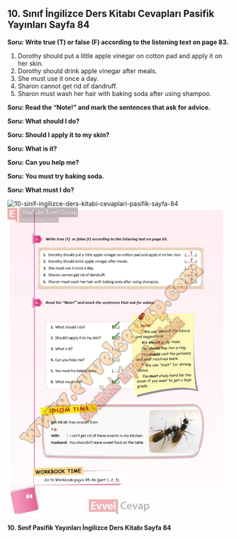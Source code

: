 ## 10. Sınıf İngilizce Ders Kitabı Cevapları Pasifik Yayınları Sayfa 84

**Soru: Write true (T) or false (F) according to the listening text on page 83.**

1. Dorothy should put a little apple vinegar on cotton pad and apply it on her skin.  
 2. Dorothy should drink apple vinegar after meals.  
 3. She must use it once a day.  
 4. Sharon cannot get rid of dandruff.  
 5. Sharon must wash her hair with baking soda after using shampoo.

**Soru: Read the “Note!” and mark the sentences that ask for advice.**

**Soru: What should I do?**

**Soru: Should I apply it to my skin?**

**Soru: What is it?**

**Soru: Can you help me?**

**Soru: You must try baking soda.**

**Soru: What must I do?**

![10-sinif-ingilizce-ders-kitabi-cevaplari-pasifik-sayfa-84]()![10-sinif-ingilizce-ders-kitabi-cevaplari-pasifik-sayfa-84](./image1.webp)

**10. Sınıf Pasifik Yayınları İngilizce Ders Kitabı Sayfa 84**